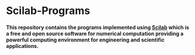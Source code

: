 # Scilab-Programs

#### This repository contains the programs implemented using [Scilab](https://www.scilab.org/) which is a free and open source software for numerical computation providing a powerful computing environment for engineering and scientific applications.
